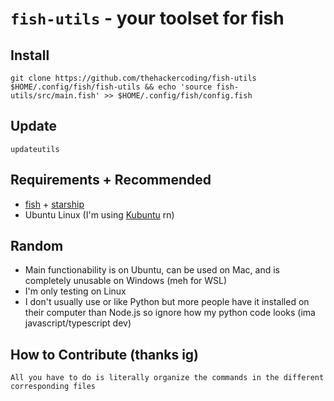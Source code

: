 # `fish-utils` - your toolset for fish

## Install
```
git clone https://github.com/thehackercoding/fish-utils $HOME/.config/fish/fish-utils && echo 'source fish-utils/src/main.fish' >> $HOME/.config/fish/config.fish
```

## Update
```
updateutils
```

## Requirements + Recommended
* [fish](https://fishshell.com/) + [starship](https://starship.rs/)
* Ubuntu Linux (I'm using [Kubuntu](https://kubuntu.org/) rn)

## Random
* Main functionability is on Ubuntu, can be used on Mac, and is completely unusable on Windows (meh for WSL)
* I'm only testing on Linux
* I don't usually use or like Python but more people have it installed on their computer than Node.js so ignore how my python code looks (ima javascript/typescript dev)

## How to Contribute (thanks ig)
`All you have to do is literally organize the commands in the different corresponding files`
